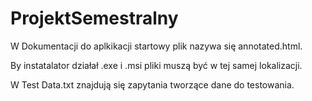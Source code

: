 # ProjektSemestralny

W Dokumentacji do aplkikacji startowy plik nazywa się annotated.html.

By instatalator działał .exe i .msi pliki muszą być w tej samej lokalizacji.

W Test Data.txt znajdują się zapytania tworzące dane do testowania.
